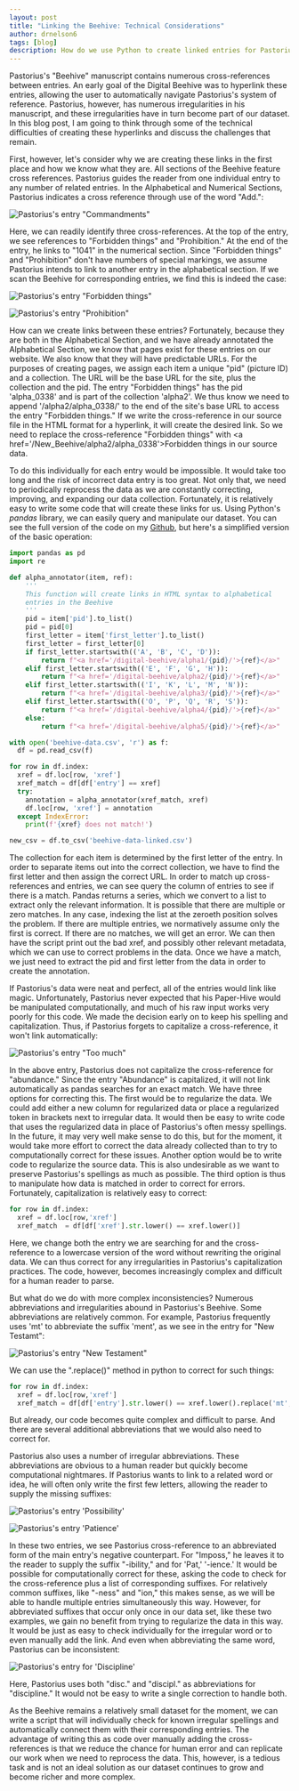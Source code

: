 ```yaml
---
layout: post
title: "Linking the Beehive: Technical Considerations"
author: drnelson6
tags: [blog]
description: How do we use Python to create linked entries for Pastorius's Beehive?
---
```


Pastorius's "Beehive" manuscript contains numerous cross-references between entries. An early goal of the Digital Beehive was to hyperlink these entries, allowing the user to automatically navigate Pastorius's system of reference. Pastorius, however, has numerous irregularities in his manuscript, and these irregularities have in turn become part of our dataset. In this blog post, I am going to think through some of the technical difficulties of creating these hyperlinks and discuss the challenges that remain.

First, however, let's consider why we are creating these links in the first place and how we know what they are. All sections of the Beehive feature cross references. Pastorius guides the reader from one individual entry to any number of related entries. In the Alphabetical and Numerical Sections, Pastorius indicates a cross reference through use of the word "Add.":

![Pastorius's entry "Commandments"](https://stacks.stanford.edu/image/iiif/ps974xt6740%2F1607_0442/339,648,3120,495/full/0/default.jpg)

Here, we can readily identify three cross-references. At the top of the entry, we see references to "Forbidden things" and "Prohibition." At the end of the entry, he links to "1041" in the numerical section. Since "Forbidden things" and "Prohibition" don't have numbers of special markings, we assume Pastorius intends to link to another entry in the alphabetical section. If we scan the Beehive for corresponding entries, we find this is indeed the case:

![Pastorius's entry "Forbidden things"](https://stacks.stanford.edu/image/iiif/fm855tg5659%2F1607_0479/779,3707,2941,464/full/0/default.jpg)

![Pastorius's entry "Prohibition"](https://stacks.stanford.edu/image/iiif/fm855tg5659%2F1607_0510/361,3531,3004,348/full/0/default.jpg)


How can we create links between these entries? Fortunately, because they are both in the Alphabetical Section, and we have already annotated the Alphabetical Section, we know that pages exist for these entries on our website. We also know that they will have predictable URLs. For the purposes of creating pages, we assign each item a unique "pid" (picture ID) and a collection. The URL will be the base URL for the site, plus the collection and the pid. The entry "Forbidden things" has the pid 'alpha_0338' and is part of the collection 'alpha2'. We thus know we need to append '/alpha2/alpha_0338/' to the end of the site's base URL to access the entry "Forbidden things." If we write the cross-reference in our source file in the HTML format for a hyperlink, it will create the desired link. So we need to replace the cross-reference "Forbidden things" with \<a href='/New_Beehive/alpha2/alpha_0338'>Forbidden things</a> in our source data.  

To do this individually for each entry would be impossible. It would take too long and the risk of incorrect data entry is too great. Not only that, we need to periodically reprocess the data as we are constantly correcting, improving, and expanding our data collection. Fortunately, it is relatively easy to write some code that will create these links for us. Using Python's _pandas_ library, we can easily query and manipulate our dataset. You can see the full version of the code on my [Github](https://github.com/drnelson6/beehive-scripts), but here's a simplified version of the basic operation:

```python
import pandas as pd
import re

def alpha_annotator(item, ref):
    '''
    This function will create links in HTML syntax to alphabetical
    entries in the Beehive
    '''
    pid = item['pid'].to_list()
    pid = pid[0]
    first_letter = item['first_letter'].to_list()
    first_letter = first_letter[0]
    if first_letter.startswith(('A', 'B', 'C', 'D')):
        return f"<a href='/digital-beehive/alpha1/{pid}/'>{ref}</a>"
    elif first_letter.startswith(('E', 'F', 'G', 'H')):
        return f"<a href='/digital-beehive/alpha2/{pid}/'>{ref}</a>"
    elif first_letter.startswith(('I', 'K', 'L', 'M', 'N')):
        return f"<a href='/digital-beehive/alpha3/{pid}/'>{ref}</a>"
    elif first_letter.startswith(('O', 'P', 'Q', 'R', 'S')):
        return f"<a href='/digital-beehive/alpha4/{pid}/'>{ref}</a>"
    else:
        return f"<a href='/digital-beehive/alpha5/{pid}/'>{ref}</a>"

with open('beehive-data.csv', 'r') as f:
  df = pd.read_csv(f)

for row in df.index:
  xref = df.loc[row, 'xref']
  xref_match = df[df['entry'] == xref]
  try:
    annotation = alpha_annotator(xref_match, xref)
    df.loc[row, 'xref'] = annotation
  except IndexError:
    print(f'{xref} does not match!')

new_csv = df.to_csv('beehive-data-linked.csv')
```

The collection for each item is determined by the first letter of the entry. In order to separate items out into the correct collection, we have to find the first letter and then assign the correct URL. In order to match up cross-references and entries, we can see query the column of entries to see if there is a match. Pandas returns a series, which we convert to a list to extract only the relevant information. It is possible that there are multiple or zero matches. In any case, indexing the list at the zeroeth position solves the problem. If there are multiple entries, we normatively assume only the first is correct. If there are no matches, we will get an error. We can then have the script print out the bad xref, and possibly other relevant metadata, which we can use to correct problems in the data. Once we have a match, we just need to extract the pid and first letter from the data in order to create the annotation.

If Pastorius's data were neat and perfect, all of the entries would link like magic. Unfortunately, Pastorius never expected that his Paper-Hive would be manipulated computationally, and much of his raw input works very poorly for this code. We made the decision early on to keep his spelling and capitalization. Thus, if Pastorius forgets to capitalize a cross-reference, it won't link automatically:

![Pastorius's entry "Too much"](https://stacks.stanford.edu/image/iiif/fm855tg5659%2F1607_0526/344,2948,3001,585/full/0/default.jpg)

In the above entry, Pastorius does not capitalize the cross-reference for "abundance." Since the entry "Abundance" is capitalized, it will not link automatically as pandas searches for an exact match. We have three options for correcting this. The first would be to regularize the data. We could add either a new column for regularized data or place a regularized token in brackets next to irregular data. It would then be easy to write code that uses the regularized data in place of Pastorius's often messy spellings. In the future, it may very well make sense to do this, but for the moment, it would take more effort to correct the data already collected than to try to computationally correct for these issues. Another option would be to write code to regularize the source data. This is also undesirable as we want to preserve Pastorius's spellings as much as possible. The third option is thus to manipulate how data is matched in order to correct for errors. Fortunately, capitalization is relatively easy to correct:

```python
for row in df.index:
  xref = df.loc[row,'xref']
  xref_match  = df[df['xref'].str.lower() == xref.lower()]
```

Here, we change both the entry we are searching for and the cross-reference to a lowercase version of the word without rewriting the original data. We can thus correct for any irregularities in Pastorius's capitalization practices. The code, however, becomes increasingly complex and difficult for a human reader to parse.

But what do we do with more complex inconsistencies? Numerous abbreviations and irregularities abound in Pastorius's Beehive. Some abbreviations are relatively common. For example, Pastorius frequently uses 'mt' to abbreviate the suffix 'ment', as we see in the entry for "New Testamt":

![Pastorius's entry "New Testament"](https://stacks.stanford.edu/image/iiif/fm855tg5659%2F1607_0525/755,1457,3052,490/full/0/default.jpg)

We can use the ".replace()" method in python to correct for such things:

```python
for row in df.index:
  xref = df.loc[row,'xref']
  xref_match = df[df['entry'].str.lower() == xref.lower().replace('mt','ment')]
```

But already, our code becomes quite complex and difficult to parse. And there are several additional abbreviations that we would also need to correct for.

Pastorius also uses a number of irregular abbreviations. These abbreviations are obvious to a human reader but quickly become computational nightmares. If Pastorius wants to link to a related word or idea, he will often only write the first few letters, allowing the reader to supply the missing suffixes:

![Pastorius's entry 'Possibility'](https://stacks.stanford.edu/image/iiif/fm855tg5659%2F1607_0508/337,2950,3042,478/full/0/default.jpg)

![Pastorius's entry 'Patience'](https://stacks.stanford.edu/image/iiif/fm855tg5659%2F1607_0506/298,1629,3068,508/full/0/default.jpg)

In these two entries, we see Pastorius cross-reference to an abbreviated form of the main entry's negative counterpart. For "Imposs," he leaves it to the reader to supply the suffix "-ibility," and for 'Pat,' '-ience.' It would be possible for computationally correct for these, asking the code to check for the cross-reference plus a list of corresponding suffixes. For relatively common suffixes, like "-ness" and "ion," this makes sense, as we will be able to handle multiple entries simultaneously this way. However, for abbreviated suffixes that occur only once in our data set, like these two examples, we gain no benefit from trying to regularize the data in this way. It would be just as easy to check individually for the irregular word or to even manually add the link. And even when abbreviating the same word, Pastorius can be inconsistent:

![Pastorius's entry for 'Discipline'](https://stacks.stanford.edu/image/iiif/ps974xt6740%2F1607_0449/807,985,2972,520/full/0/default.jpg)

Here, Pastorius uses both "disc." and "discipl." as abbreviations for "discipline." It would not be easy to write a single correction to handle both.

As the Beehive remains a relatively small dataset for the moment, we can write a script that will individually check for known irregular spellings and automatically connect them with their corresponding entries. The advantage of writing this as code over manually adding the cross-references is that we reduce the chance for human error and can replicate our work when we need to reprocess the data. This, however, is a tedious task and is not an ideal solution as our dataset continues to grow and become richer and more complex.
